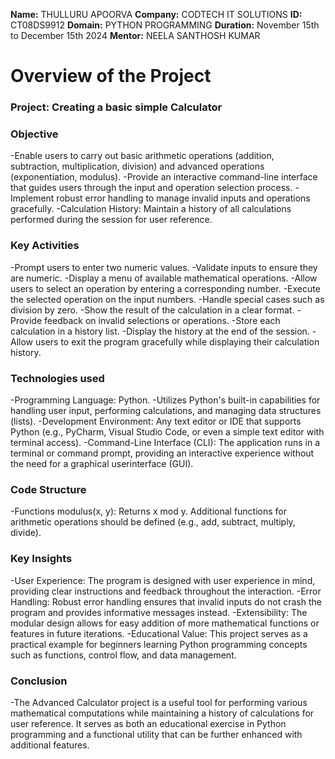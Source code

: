 **Name:** THULLURU APOORVA
**Company:** CODTECH IT SOLUTIONS
**ID:** CT08DS9912
**Domain:** PYTHON PROGRAMMING
**Duration:** November 15th to December 15th 2024
**Mentor:** NEELA SANTHOSH KUMAR


# Overview of the Project

### Project: Creating a basic simple Calculator

### Objective
-Enable users to carry out basic arithmetic operations (addition, subtraction, multiplication, division) and advanced operations (exponentiation, modulus).
-Provide an interactive command-line interface that guides users through the input and operation selection process.
-Implement robust error handling to manage invalid inputs and operations gracefully.
-Calculation History: Maintain a history of all calculations performed during the session for user reference.

### Key Activities

-Prompt users to enter two numeric values.
-Validate inputs to ensure they are numeric.
-Display a menu of available mathematical operations.
-Allow users to select an operation by entering a corresponding number.
-Execute the selected operation on the input numbers.
-Handle special cases such as division by zero.
-Show the result of the calculation in a clear format.
-Provide feedback on invalid selections or operations.
-Store each calculation in a history list.
-Display the history at the end of the session.
-Allow users to exit the program gracefully while displaying their calculation history.

### Technologies used
-Programming Language: Python.
     -Utilizes Python's built-in capabilities for handling user input, performing calculations, and managing data structures (lists).
-Development Environment: Any text editor or IDE that supports Python (e.g., PyCharm, Visual Studio Code, or even a simple text editor with terminal access).
-Command-Line Interface (CLI): The application runs in a terminal or command prompt, providing an interactive experience without the need for a graphical userinterface (GUI).

### Code Structure
-Functions
     modulus(x, y): Returns x mod y.
     Additional functions for arithmetic operations should be defined (e.g., add, subtract, multiply, divide). 

### Key Insights
-User Experience: The program is designed with user experience in mind, providing clear instructions and feedback throughout the interaction.
-Error Handling: Robust error handling ensures that invalid inputs do not crash the program and provides informative messages instead.
-Extensibility: The modular design allows for easy addition of more mathematical functions or features in future iterations.
-Educational Value: This project serves as a practical example for beginners learning Python programming concepts such as functions, control flow, and data management.

### Conclusion
-The Advanced Calculator project is a useful tool for performing various mathematical computations while maintaining a history of calculations for user reference. It serves as both an educational exercise in Python programming and a functional utility that can be further enhanced with additional features.
